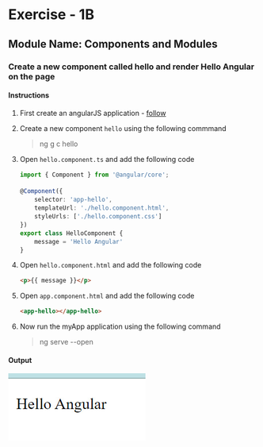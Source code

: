 # Exercise - 1B

## Module Name: Components and Modules

### Create a new component called hello and render Hello Angular on the page

#### Instructions

1. First create an angularJS application - [follow](createAnApplication.md)

2. Create a new component `hello` using the following commmand
    > ng g c hello

3. Open `hello.component.ts` and add the following code

    ```ts
    import { Component } from '@angular/core';

    @Component({
        selector: 'app-hello',
        templateUrl: './hello.component.html',
        styleUrls: ['./hello.component.css']
    })
    export class HelloComponent {
        message = 'Hello Angular'
    }

    ```

4. Open `hello.component.html` and add the following code

    ```html
    <p>{{ message }}</p>
    ```

5. Open `app.component.html` and add the following code

    ```html
    <app-hello></app-hello>
    ```

6. Now run the myApp application using the following command
    > ng serve --open

#### Output
![exercise - 1b output](./images/image-1.jpeg)